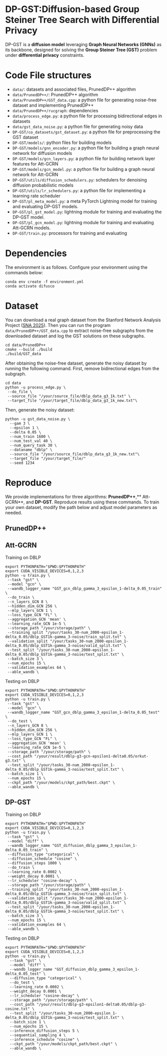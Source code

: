 # DP-GST:Diffusion-based Group Steiner Tree Search with Differential Privacy
DP-GST is a **diffusion model** leveraging **Graph Neural Networks (GNNs)** as its backbone, designed for solving the **Group Steiner Tree (GST)** problem under **differential privacy** constraints.​
#  Code File structures
- `data/`: datasets and associated files, PrunedDP++ algorithm​
- `data/PrunedDP++/`:  PrunedDP++ algorithm​
- `data/PrunedDP++/GST_data.cpp`: a ​python file for generating noise-free dataset and implementing PrunedDP++ 
- `data/PrunedDP++/rucgraph`: dependencies
- `data/process_edge.py`: ​a ​python file for processing bidirectional edges​ in datasets
- `data/gst_data_noise.py`: a ​python file for generating noisy data
- `DP-GST/co_datasets/gst_dataset.py`: a python file for preprocessing the GST dataset
- `DP-GST/models/`: python files for building models
- `DP-GST/models/gnn_encoder.py`:  a python file for building a graph neural network for diffusion models
- `DP-GST/models/gcn_layers.py`: a python file for building network layer features for Att-GCRN
- `DP-GST/models/gcn_model.py`: a python file for building a graph neural network for Att-GCRN
- `DP-GST/utils/diffusion_schedulers.py`: schedulers for denoising diffusion probabilistic models
- `DP-GST/utils/lr_schedulers.py`: a python file for implementing a learning rate scheduler
- `DP-GST/pl_meta_model.py`: a meta PyTorch Lightning model for training and evaluating DP-GST models.
- `DP-GST/pl_gst_model.py`: lightning module for training and evaluating the DP-GST model.
- `DP-GST/pl_gcn_model.py`: lightning module for training and evaluating Att-GCRN models.
- `DP-GST/train.py`: processors for training and evaluating
#  Dependencies
The environment is as follows. Configure your environment using the commands below:
```
conda env create -f environment.yml
conda activate difusco
```
#  Dataset
You can download a real graph dataset from the Stanford Network Analysis Project ([SNA 2025](https://snap.stanford.edu/data/index.html)). Then you can run the program `data/PrunedDP++/GST_data.cpp` to extract noise-free subgraphs from the downloaded dataset and log the GST solutions on these subgraphs.​ 
```
cd data/PrunedDP++
cmake --build ./build
./build/GST_data
```
After obtaining the noise-free dataset, generate the noisy dataset by running the following command. First, remove bidirectional edges from the subgraph.​
```
cd data
python -u process_edge.py \
 --do_file \
 --source_file "/your/source_file/dblp_data_g3_1k.txt" \
 --target_file "/your/target_file/dblp_data_g3_1k_new.txt"\
```
Then, generate the noisy dataset:
```
python -u gst_data_noise.py \
  --gam 3 \
  --epsilon 1 \
  --delta 0.05 \
  --num_train 1600 \
  --num_test_val 40 \
  --num_query_task 30 \
  --dataname "dblp" \
  --source_file "/your/source_file/dblp_data_g3_1k_new.txt"\
  --target_file "/your/target_file/"
  --seed 1234
  ```
#  Reproduce
We provide implementations for three algorithms: **PrunedDP++**,** Att-GCRN**, and **DP-GST**. Reproduce results using these commands. To train your own dataset, modify the path below and adjust model parameters as needed.​
## PrunedDP++

## Att-GCRN
Training on DBLP
 ```
export PYTHONPATH="$PWD:$PYTHONPATH"
export CUDA_VISIBLE_DEVICES=0,1,2,3
python -u train.py \
  --task "gst" \
  --model "gcn" \
  --wandb_logger_name "GST_gcn_dblp_gamma_3_epsilon_1-delta_0.05_train" \
  --do_train \
  --n_layers_GCN 8 \
  --hidden_dim_GCN 256 \
  --mlp_layers_GCN 1 \
  --loss_type_GCN "FL" \
  --aggregation_GCN 'mean' \
  --learning_rate_GCN 1e-5 \
  --storage_path "/your/storage/path" \
  --training_split "/your/tasks_30-num_2000-epsilon_1-delta_0.05/dblp_GST1k-gamma_3-noise/train_split.txt" \
  --validation_split "/your/tasks_30-num_2000-epsilon_1-delta_0.05/dblp_GST1k-gamma_3-noise/valid_split.txt" \
  --test_split "/your/tasks_30-num_2000-epsilon_1-delta_0.05/dblp_GST1k-gamma_3-noise/test_split.txt" \
  --batch_size 3 \
  --num_epochs 15 \
  --validation_examples 64 \
  --able_wandb \
```
Testing on DBLP
 ```
export PYTHONPATH="$PWD:$PYTHONPATH"
export CUDA_VISIBLE_DEVICES=0,1,2,3
python -u train.py \
  --task "gst" \
  --model "gcn" \
  --wandb_logger_name "GST_gcn_dblp_gamma_3_epsilon_1-delta_0.05_test" \
  --do_test \
  --n_layers_GCN 8 \
  --hidden_dim_GCN 256 \
  --mlp_layers_GCN 1 \
  --loss_type_GCN "FL" \
  --aggregation_GCN 'mean' \
  --learning_rate_GCN 1e-5 \
  --storage_path "/your/storage/path" \
  --cost_path "/your/result/dblp-g3-gcn-epsilon1-delta0.05/orkut-g3.txt" \
  --test_split "/your/tasks_30-num_2000-epsilon_1-delta_0.05/dblp_GST1k-gamma_3-noise/test_split.txt" \
  --batch_size 1 \
  --num_epochs 15 \
  --ckpt_path "/your/models/ckpt_path/best.ckpt" \
  --able_wandb \
```
## DP-GST
Training on DBLP
 ```
export PYTHONPATH="$PWD:$PYTHONPATH"
export CUDA_VISIBLE_DEVICES=0,1,2,3
python -u train.py \
  --task "gst" \
  --model "diff" \
  --wandb_logger_name "GST_diffusion_dblp_gamma_3_epsilon_1-delta_0.05_train" \
  --diffusion_type "categorical" \
  --diffusion_schedule "cosine" \
  --diffusion_steps 1000 \
  --do_train \
  --learning_rate 0.0002 \
  --weight_decay 0.0001 \
  --lr_scheduler "cosine-decay" \
  --storage_path "/your/storage/path" \
  --training_split "/your/tasks_30-num_2000-epsilon_1-delta_0.05/dblp_GST1k-gamma_3-noise/train_split.txt" \
  --validation_split "/your/tasks_30-num_2000-epsilon_1-delta_0.05/dblp_GST1k-gamma_3-noise/valid_split.txt" \
  --test_split "/your/tasks_30-num_2000-epsilon_1-delta_0.05/dblp_GST1k-gamma_3-noise/test_split.txt" \
  --batch_size 3 \
  --num_epochs 15 \
  --validation_examples 64 \
  --able_wandb \
```
Testing on DBLP
```
export PYTHONPATH="$PWD:$PYTHONPATH"
export CUDA_VISIBLE_DEVICES=0,1,2,3
python -u train.py \
  --task "gst" \
  --model "diff" \
  --wandb_logger_name "GST_diffusion_dblp_gamma_3_epsilon_1-delta_0.05_test" \
  --diffusion_type "categorical" \
  --do_test \
  --learning_rate 0.0002 \
  --weight_decay 0.0001 \
  --lr_scheduler "cosine-decay" \
  --storage_path "/your/storage/path" \
  --cost_path "/your/result/dblp-g3-epsilon1-delta0.05/dblp-g3-cosine.txt" \
  --test_split "/your/tasks_30-num_2000-epsilon_1-delta_0.05/dblp_GST1k-gamma_3-noise/test_split.txt" \
  --batch_size 1 \
  --num_epochs 15 \
  --inference_diffusion_steps 5 \
  --sequential_sampling 4 \
  --inference_schedule "cosine" \
  --ckpt_path "/your/models/ckpt_path/best.ckpt" \
  --able_wandb \
```
